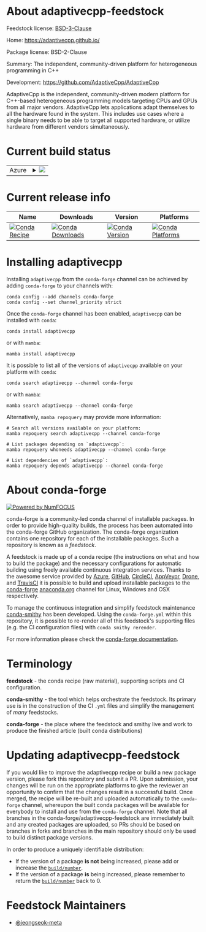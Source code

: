 About adaptivecpp-feedstock
===========================

Feedstock license: [BSD-3-Clause](https://github.com/conda-forge/adaptivecpp-feedstock/blob/main/LICENSE.txt)

Home: https://adaptivecpp.github.io/

Package license: BSD-2-Clause

Summary: The independent, community-driven platform for heterogeneous programming in C++

Development: https://github.com/AdaptiveCpp/AdaptiveCpp

AdaptiveCpp is the independent, community-driven modern platform for
C++-based heterogeneous programming models targeting CPUs and GPUs from all
major vendors. AdaptiveCpp lets applications adapt themselves to all the
hardware found in the system. This includes use cases where a single binary
needs to be able to target all supported hardware, or utilize hardware from
different vendors simultaneously.


Current build status
====================


<table>
    
  <tr>
    <td>Azure</td>
    <td>
      <details>
        <summary>
          <a href="https://dev.azure.com/conda-forge/feedstock-builds/_build/latest?definitionId=24615&branchName=main">
            <img src="https://dev.azure.com/conda-forge/feedstock-builds/_apis/build/status/adaptivecpp-feedstock?branchName=main">
          </a>
        </summary>
        <table>
          <thead><tr><th>Variant</th><th>Status</th></tr></thead>
          <tbody><tr>
              <td>linux_64_c_compiler_version13cuda_compilerNonecuda_compiler_versionNonecxx_compiler_version13llvm_version14</td>
              <td>
                <a href="https://dev.azure.com/conda-forge/feedstock-builds/_build/latest?definitionId=24615&branchName=main">
                  <img src="https://dev.azure.com/conda-forge/feedstock-builds/_apis/build/status/adaptivecpp-feedstock?branchName=main&jobName=linux&configuration=linux%20linux_64_c_compiler_version13cuda_compilerNonecuda_compiler_versionNonecxx_compiler_version13llvm_version14" alt="variant">
                </a>
              </td>
            </tr><tr>
              <td>linux_64_c_compiler_version13cuda_compilerNonecuda_compiler_versionNonecxx_compiler_version13llvm_version15</td>
              <td>
                <a href="https://dev.azure.com/conda-forge/feedstock-builds/_build/latest?definitionId=24615&branchName=main">
                  <img src="https://dev.azure.com/conda-forge/feedstock-builds/_apis/build/status/adaptivecpp-feedstock?branchName=main&jobName=linux&configuration=linux%20linux_64_c_compiler_version13cuda_compilerNonecuda_compiler_versionNonecxx_compiler_version13llvm_version15" alt="variant">
                </a>
              </td>
            </tr><tr>
              <td>linux_64_c_compiler_version13cuda_compilerNonecuda_compiler_versionNonecxx_compiler_version13llvm_version16</td>
              <td>
                <a href="https://dev.azure.com/conda-forge/feedstock-builds/_build/latest?definitionId=24615&branchName=main">
                  <img src="https://dev.azure.com/conda-forge/feedstock-builds/_apis/build/status/adaptivecpp-feedstock?branchName=main&jobName=linux&configuration=linux%20linux_64_c_compiler_version13cuda_compilerNonecuda_compiler_versionNonecxx_compiler_version13llvm_version16" alt="variant">
                </a>
              </td>
            </tr><tr>
              <td>linux_64_c_compiler_version13cuda_compilerNonecuda_compiler_versionNonecxx_compiler_version13llvm_version17</td>
              <td>
                <a href="https://dev.azure.com/conda-forge/feedstock-builds/_build/latest?definitionId=24615&branchName=main">
                  <img src="https://dev.azure.com/conda-forge/feedstock-builds/_apis/build/status/adaptivecpp-feedstock?branchName=main&jobName=linux&configuration=linux%20linux_64_c_compiler_version13cuda_compilerNonecuda_compiler_versionNonecxx_compiler_version13llvm_version17" alt="variant">
                </a>
              </td>
            </tr><tr>
              <td>linux_64_c_compiler_version13cuda_compilerNonecuda_compiler_versionNonecxx_compiler_version13llvm_version18</td>
              <td>
                <a href="https://dev.azure.com/conda-forge/feedstock-builds/_build/latest?definitionId=24615&branchName=main">
                  <img src="https://dev.azure.com/conda-forge/feedstock-builds/_apis/build/status/adaptivecpp-feedstock?branchName=main&jobName=linux&configuration=linux%20linux_64_c_compiler_version13cuda_compilerNonecuda_compiler_versionNonecxx_compiler_version13llvm_version18" alt="variant">
                </a>
              </td>
            </tr><tr>
              <td>linux_64_c_compiler_version13cuda_compilercuda-nvcccuda_compiler_version12.6cxx_compiler_version13llvm_version14</td>
              <td>
                <a href="https://dev.azure.com/conda-forge/feedstock-builds/_build/latest?definitionId=24615&branchName=main">
                  <img src="https://dev.azure.com/conda-forge/feedstock-builds/_apis/build/status/adaptivecpp-feedstock?branchName=main&jobName=linux&configuration=linux%20linux_64_c_compiler_version13cuda_compilercuda-nvcccuda_compiler_version12.6cxx_compiler_version13llvm_version14" alt="variant">
                </a>
              </td>
            </tr><tr>
              <td>linux_64_c_compiler_version13cuda_compilercuda-nvcccuda_compiler_version12.6cxx_compiler_version13llvm_version15</td>
              <td>
                <a href="https://dev.azure.com/conda-forge/feedstock-builds/_build/latest?definitionId=24615&branchName=main">
                  <img src="https://dev.azure.com/conda-forge/feedstock-builds/_apis/build/status/adaptivecpp-feedstock?branchName=main&jobName=linux&configuration=linux%20linux_64_c_compiler_version13cuda_compilercuda-nvcccuda_compiler_version12.6cxx_compiler_version13llvm_version15" alt="variant">
                </a>
              </td>
            </tr><tr>
              <td>linux_64_c_compiler_version13cuda_compilercuda-nvcccuda_compiler_version12.6cxx_compiler_version13llvm_version16</td>
              <td>
                <a href="https://dev.azure.com/conda-forge/feedstock-builds/_build/latest?definitionId=24615&branchName=main">
                  <img src="https://dev.azure.com/conda-forge/feedstock-builds/_apis/build/status/adaptivecpp-feedstock?branchName=main&jobName=linux&configuration=linux%20linux_64_c_compiler_version13cuda_compilercuda-nvcccuda_compiler_version12.6cxx_compiler_version13llvm_version16" alt="variant">
                </a>
              </td>
            </tr><tr>
              <td>linux_64_c_compiler_version13cuda_compilercuda-nvcccuda_compiler_version12.6cxx_compiler_version13llvm_version17</td>
              <td>
                <a href="https://dev.azure.com/conda-forge/feedstock-builds/_build/latest?definitionId=24615&branchName=main">
                  <img src="https://dev.azure.com/conda-forge/feedstock-builds/_apis/build/status/adaptivecpp-feedstock?branchName=main&jobName=linux&configuration=linux%20linux_64_c_compiler_version13cuda_compilercuda-nvcccuda_compiler_version12.6cxx_compiler_version13llvm_version17" alt="variant">
                </a>
              </td>
            </tr><tr>
              <td>linux_64_c_compiler_version13cuda_compilercuda-nvcccuda_compiler_version12.6cxx_compiler_version13llvm_version18</td>
              <td>
                <a href="https://dev.azure.com/conda-forge/feedstock-builds/_build/latest?definitionId=24615&branchName=main">
                  <img src="https://dev.azure.com/conda-forge/feedstock-builds/_apis/build/status/adaptivecpp-feedstock?branchName=main&jobName=linux&configuration=linux%20linux_64_c_compiler_version13cuda_compilercuda-nvcccuda_compiler_version12.6cxx_compiler_version13llvm_version18" alt="variant">
                </a>
              </td>
            </tr><tr>
              <td>linux_aarch64_c_compiler_version13cuda_compilerNonecuda_compiler_versionNonecxx_compiler_version13llvm_version14</td>
              <td>
                <a href="https://dev.azure.com/conda-forge/feedstock-builds/_build/latest?definitionId=24615&branchName=main">
                  <img src="https://dev.azure.com/conda-forge/feedstock-builds/_apis/build/status/adaptivecpp-feedstock?branchName=main&jobName=linux&configuration=linux%20linux_aarch64_c_compiler_version13cuda_compilerNonecuda_compiler_versionNonecxx_compiler_version13llvm_version14" alt="variant">
                </a>
              </td>
            </tr><tr>
              <td>linux_aarch64_c_compiler_version13cuda_compilerNonecuda_compiler_versionNonecxx_compiler_version13llvm_version15</td>
              <td>
                <a href="https://dev.azure.com/conda-forge/feedstock-builds/_build/latest?definitionId=24615&branchName=main">
                  <img src="https://dev.azure.com/conda-forge/feedstock-builds/_apis/build/status/adaptivecpp-feedstock?branchName=main&jobName=linux&configuration=linux%20linux_aarch64_c_compiler_version13cuda_compilerNonecuda_compiler_versionNonecxx_compiler_version13llvm_version15" alt="variant">
                </a>
              </td>
            </tr><tr>
              <td>linux_aarch64_c_compiler_version13cuda_compilerNonecuda_compiler_versionNonecxx_compiler_version13llvm_version16</td>
              <td>
                <a href="https://dev.azure.com/conda-forge/feedstock-builds/_build/latest?definitionId=24615&branchName=main">
                  <img src="https://dev.azure.com/conda-forge/feedstock-builds/_apis/build/status/adaptivecpp-feedstock?branchName=main&jobName=linux&configuration=linux%20linux_aarch64_c_compiler_version13cuda_compilerNonecuda_compiler_versionNonecxx_compiler_version13llvm_version16" alt="variant">
                </a>
              </td>
            </tr><tr>
              <td>linux_aarch64_c_compiler_version13cuda_compilerNonecuda_compiler_versionNonecxx_compiler_version13llvm_version17</td>
              <td>
                <a href="https://dev.azure.com/conda-forge/feedstock-builds/_build/latest?definitionId=24615&branchName=main">
                  <img src="https://dev.azure.com/conda-forge/feedstock-builds/_apis/build/status/adaptivecpp-feedstock?branchName=main&jobName=linux&configuration=linux%20linux_aarch64_c_compiler_version13cuda_compilerNonecuda_compiler_versionNonecxx_compiler_version13llvm_version17" alt="variant">
                </a>
              </td>
            </tr><tr>
              <td>linux_aarch64_c_compiler_version13cuda_compilerNonecuda_compiler_versionNonecxx_compiler_version13llvm_version18</td>
              <td>
                <a href="https://dev.azure.com/conda-forge/feedstock-builds/_build/latest?definitionId=24615&branchName=main">
                  <img src="https://dev.azure.com/conda-forge/feedstock-builds/_apis/build/status/adaptivecpp-feedstock?branchName=main&jobName=linux&configuration=linux%20linux_aarch64_c_compiler_version13cuda_compilerNonecuda_compiler_versionNonecxx_compiler_version13llvm_version18" alt="variant">
                </a>
              </td>
            </tr><tr>
              <td>linux_aarch64_c_compiler_version13cuda_compilercuda-nvcccuda_compiler_version12.6cxx_compiler_version13llvm_version14</td>
              <td>
                <a href="https://dev.azure.com/conda-forge/feedstock-builds/_build/latest?definitionId=24615&branchName=main">
                  <img src="https://dev.azure.com/conda-forge/feedstock-builds/_apis/build/status/adaptivecpp-feedstock?branchName=main&jobName=linux&configuration=linux%20linux_aarch64_c_compiler_version13cuda_compilercuda-nvcccuda_compiler_version12.6cxx_compiler_version13llvm_version14" alt="variant">
                </a>
              </td>
            </tr><tr>
              <td>linux_aarch64_c_compiler_version13cuda_compilercuda-nvcccuda_compiler_version12.6cxx_compiler_version13llvm_version15</td>
              <td>
                <a href="https://dev.azure.com/conda-forge/feedstock-builds/_build/latest?definitionId=24615&branchName=main">
                  <img src="https://dev.azure.com/conda-forge/feedstock-builds/_apis/build/status/adaptivecpp-feedstock?branchName=main&jobName=linux&configuration=linux%20linux_aarch64_c_compiler_version13cuda_compilercuda-nvcccuda_compiler_version12.6cxx_compiler_version13llvm_version15" alt="variant">
                </a>
              </td>
            </tr><tr>
              <td>linux_aarch64_c_compiler_version13cuda_compilercuda-nvcccuda_compiler_version12.6cxx_compiler_version13llvm_version16</td>
              <td>
                <a href="https://dev.azure.com/conda-forge/feedstock-builds/_build/latest?definitionId=24615&branchName=main">
                  <img src="https://dev.azure.com/conda-forge/feedstock-builds/_apis/build/status/adaptivecpp-feedstock?branchName=main&jobName=linux&configuration=linux%20linux_aarch64_c_compiler_version13cuda_compilercuda-nvcccuda_compiler_version12.6cxx_compiler_version13llvm_version16" alt="variant">
                </a>
              </td>
            </tr><tr>
              <td>linux_aarch64_c_compiler_version13cuda_compilercuda-nvcccuda_compiler_version12.6cxx_compiler_version13llvm_version17</td>
              <td>
                <a href="https://dev.azure.com/conda-forge/feedstock-builds/_build/latest?definitionId=24615&branchName=main">
                  <img src="https://dev.azure.com/conda-forge/feedstock-builds/_apis/build/status/adaptivecpp-feedstock?branchName=main&jobName=linux&configuration=linux%20linux_aarch64_c_compiler_version13cuda_compilercuda-nvcccuda_compiler_version12.6cxx_compiler_version13llvm_version17" alt="variant">
                </a>
              </td>
            </tr><tr>
              <td>linux_aarch64_c_compiler_version13cuda_compilercuda-nvcccuda_compiler_version12.6cxx_compiler_version13llvm_version18</td>
              <td>
                <a href="https://dev.azure.com/conda-forge/feedstock-builds/_build/latest?definitionId=24615&branchName=main">
                  <img src="https://dev.azure.com/conda-forge/feedstock-builds/_apis/build/status/adaptivecpp-feedstock?branchName=main&jobName=linux&configuration=linux%20linux_aarch64_c_compiler_version13cuda_compilercuda-nvcccuda_compiler_version12.6cxx_compiler_version13llvm_version18" alt="variant">
                </a>
              </td>
            </tr><tr>
              <td>win_64_cuda_compilerNonecuda_compiler_versionNonellvm_version14</td>
              <td>
                <a href="https://dev.azure.com/conda-forge/feedstock-builds/_build/latest?definitionId=24615&branchName=main">
                  <img src="https://dev.azure.com/conda-forge/feedstock-builds/_apis/build/status/adaptivecpp-feedstock?branchName=main&jobName=win&configuration=win%20win_64_cuda_compilerNonecuda_compiler_versionNonellvm_version14" alt="variant">
                </a>
              </td>
            </tr><tr>
              <td>win_64_cuda_compilerNonecuda_compiler_versionNonellvm_version15</td>
              <td>
                <a href="https://dev.azure.com/conda-forge/feedstock-builds/_build/latest?definitionId=24615&branchName=main">
                  <img src="https://dev.azure.com/conda-forge/feedstock-builds/_apis/build/status/adaptivecpp-feedstock?branchName=main&jobName=win&configuration=win%20win_64_cuda_compilerNonecuda_compiler_versionNonellvm_version15" alt="variant">
                </a>
              </td>
            </tr><tr>
              <td>win_64_cuda_compilerNonecuda_compiler_versionNonellvm_version16</td>
              <td>
                <a href="https://dev.azure.com/conda-forge/feedstock-builds/_build/latest?definitionId=24615&branchName=main">
                  <img src="https://dev.azure.com/conda-forge/feedstock-builds/_apis/build/status/adaptivecpp-feedstock?branchName=main&jobName=win&configuration=win%20win_64_cuda_compilerNonecuda_compiler_versionNonellvm_version16" alt="variant">
                </a>
              </td>
            </tr><tr>
              <td>win_64_cuda_compilerNonecuda_compiler_versionNonellvm_version17</td>
              <td>
                <a href="https://dev.azure.com/conda-forge/feedstock-builds/_build/latest?definitionId=24615&branchName=main">
                  <img src="https://dev.azure.com/conda-forge/feedstock-builds/_apis/build/status/adaptivecpp-feedstock?branchName=main&jobName=win&configuration=win%20win_64_cuda_compilerNonecuda_compiler_versionNonellvm_version17" alt="variant">
                </a>
              </td>
            </tr><tr>
              <td>win_64_cuda_compilerNonecuda_compiler_versionNonellvm_version18</td>
              <td>
                <a href="https://dev.azure.com/conda-forge/feedstock-builds/_build/latest?definitionId=24615&branchName=main">
                  <img src="https://dev.azure.com/conda-forge/feedstock-builds/_apis/build/status/adaptivecpp-feedstock?branchName=main&jobName=win&configuration=win%20win_64_cuda_compilerNonecuda_compiler_versionNonellvm_version18" alt="variant">
                </a>
              </td>
            </tr><tr>
              <td>win_64_cuda_compilercuda-nvcccuda_compiler_version12.6llvm_version14</td>
              <td>
                <a href="https://dev.azure.com/conda-forge/feedstock-builds/_build/latest?definitionId=24615&branchName=main">
                  <img src="https://dev.azure.com/conda-forge/feedstock-builds/_apis/build/status/adaptivecpp-feedstock?branchName=main&jobName=win&configuration=win%20win_64_cuda_compilercuda-nvcccuda_compiler_version12.6llvm_version14" alt="variant">
                </a>
              </td>
            </tr><tr>
              <td>win_64_cuda_compilercuda-nvcccuda_compiler_version12.6llvm_version15</td>
              <td>
                <a href="https://dev.azure.com/conda-forge/feedstock-builds/_build/latest?definitionId=24615&branchName=main">
                  <img src="https://dev.azure.com/conda-forge/feedstock-builds/_apis/build/status/adaptivecpp-feedstock?branchName=main&jobName=win&configuration=win%20win_64_cuda_compilercuda-nvcccuda_compiler_version12.6llvm_version15" alt="variant">
                </a>
              </td>
            </tr><tr>
              <td>win_64_cuda_compilercuda-nvcccuda_compiler_version12.6llvm_version16</td>
              <td>
                <a href="https://dev.azure.com/conda-forge/feedstock-builds/_build/latest?definitionId=24615&branchName=main">
                  <img src="https://dev.azure.com/conda-forge/feedstock-builds/_apis/build/status/adaptivecpp-feedstock?branchName=main&jobName=win&configuration=win%20win_64_cuda_compilercuda-nvcccuda_compiler_version12.6llvm_version16" alt="variant">
                </a>
              </td>
            </tr><tr>
              <td>win_64_cuda_compilercuda-nvcccuda_compiler_version12.6llvm_version17</td>
              <td>
                <a href="https://dev.azure.com/conda-forge/feedstock-builds/_build/latest?definitionId=24615&branchName=main">
                  <img src="https://dev.azure.com/conda-forge/feedstock-builds/_apis/build/status/adaptivecpp-feedstock?branchName=main&jobName=win&configuration=win%20win_64_cuda_compilercuda-nvcccuda_compiler_version12.6llvm_version17" alt="variant">
                </a>
              </td>
            </tr><tr>
              <td>win_64_cuda_compilercuda-nvcccuda_compiler_version12.6llvm_version18</td>
              <td>
                <a href="https://dev.azure.com/conda-forge/feedstock-builds/_build/latest?definitionId=24615&branchName=main">
                  <img src="https://dev.azure.com/conda-forge/feedstock-builds/_apis/build/status/adaptivecpp-feedstock?branchName=main&jobName=win&configuration=win%20win_64_cuda_compilercuda-nvcccuda_compiler_version12.6llvm_version18" alt="variant">
                </a>
              </td>
            </tr>
          </tbody>
        </table>
      </details>
    </td>
  </tr>
</table>

Current release info
====================

| Name | Downloads | Version | Platforms |
| --- | --- | --- | --- |
| [![Conda Recipe](https://img.shields.io/badge/recipe-adaptivecpp-green.svg)](https://anaconda.org/conda-forge/adaptivecpp) | [![Conda Downloads](https://img.shields.io/conda/dn/conda-forge/adaptivecpp.svg)](https://anaconda.org/conda-forge/adaptivecpp) | [![Conda Version](https://img.shields.io/conda/vn/conda-forge/adaptivecpp.svg)](https://anaconda.org/conda-forge/adaptivecpp) | [![Conda Platforms](https://img.shields.io/conda/pn/conda-forge/adaptivecpp.svg)](https://anaconda.org/conda-forge/adaptivecpp) |

Installing adaptivecpp
======================

Installing `adaptivecpp` from the `conda-forge` channel can be achieved by adding `conda-forge` to your channels with:

```
conda config --add channels conda-forge
conda config --set channel_priority strict
```

Once the `conda-forge` channel has been enabled, `adaptivecpp` can be installed with `conda`:

```
conda install adaptivecpp
```

or with `mamba`:

```
mamba install adaptivecpp
```

It is possible to list all of the versions of `adaptivecpp` available on your platform with `conda`:

```
conda search adaptivecpp --channel conda-forge
```

or with `mamba`:

```
mamba search adaptivecpp --channel conda-forge
```

Alternatively, `mamba repoquery` may provide more information:

```
# Search all versions available on your platform:
mamba repoquery search adaptivecpp --channel conda-forge

# List packages depending on `adaptivecpp`:
mamba repoquery whoneeds adaptivecpp --channel conda-forge

# List dependencies of `adaptivecpp`:
mamba repoquery depends adaptivecpp --channel conda-forge
```


About conda-forge
=================

[![Powered by
NumFOCUS](https://img.shields.io/badge/powered%20by-NumFOCUS-orange.svg?style=flat&colorA=E1523D&colorB=007D8A)](https://numfocus.org)

conda-forge is a community-led conda channel of installable packages.
In order to provide high-quality builds, the process has been automated into the
conda-forge GitHub organization. The conda-forge organization contains one repository
for each of the installable packages. Such a repository is known as a *feedstock*.

A feedstock is made up of a conda recipe (the instructions on what and how to build
the package) and the necessary configurations for automatic building using freely
available continuous integration services. Thanks to the awesome service provided by
[Azure](https://azure.microsoft.com/en-us/services/devops/), [GitHub](https://github.com/),
[CircleCI](https://circleci.com/), [AppVeyor](https://www.appveyor.com/),
[Drone](https://cloud.drone.io/welcome), and [TravisCI](https://travis-ci.com/)
it is possible to build and upload installable packages to the
[conda-forge](https://anaconda.org/conda-forge) [anaconda.org](https://anaconda.org/)
channel for Linux, Windows and OSX respectively.

To manage the continuous integration and simplify feedstock maintenance
[conda-smithy](https://github.com/conda-forge/conda-smithy) has been developed.
Using the ``conda-forge.yml`` within this repository, it is possible to re-render all of
this feedstock's supporting files (e.g. the CI configuration files) with ``conda smithy rerender``.

For more information please check the [conda-forge documentation](https://conda-forge.org/docs/).

Terminology
===========

**feedstock** - the conda recipe (raw material), supporting scripts and CI configuration.

**conda-smithy** - the tool which helps orchestrate the feedstock.
                   Its primary use is in the construction of the CI ``.yml`` files
                   and simplify the management of *many* feedstocks.

**conda-forge** - the place where the feedstock and smithy live and work to
                  produce the finished article (built conda distributions)


Updating adaptivecpp-feedstock
==============================

If you would like to improve the adaptivecpp recipe or build a new
package version, please fork this repository and submit a PR. Upon submission,
your changes will be run on the appropriate platforms to give the reviewer an
opportunity to confirm that the changes result in a successful build. Once
merged, the recipe will be re-built and uploaded automatically to the
`conda-forge` channel, whereupon the built conda packages will be available for
everybody to install and use from the `conda-forge` channel.
Note that all branches in the conda-forge/adaptivecpp-feedstock are
immediately built and any created packages are uploaded, so PRs should be based
on branches in forks and branches in the main repository should only be used to
build distinct package versions.

In order to produce a uniquely identifiable distribution:
 * If the version of a package **is not** being increased, please add or increase
   the [``build/number``](https://docs.conda.io/projects/conda-build/en/latest/resources/define-metadata.html#build-number-and-string).
 * If the version of a package **is** being increased, please remember to return
   the [``build/number``](https://docs.conda.io/projects/conda-build/en/latest/resources/define-metadata.html#build-number-and-string)
   back to 0.

Feedstock Maintainers
=====================

* [@jeongseok-meta](https://github.com/jeongseok-meta/)

